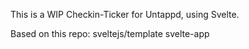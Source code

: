 This is a WIP Checkin-Ticker for Untappd, using Svelte.

Based on this repo:
sveltejs/template svelte-app
